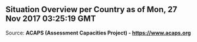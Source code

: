 ## Situation Overview per Country as of Mon, 27 Nov 2017 03:25:19 GMT

Source: **ACAPS (Assessment Capacities Project) - https://www.acaps.org**